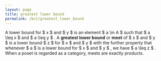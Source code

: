 ```yaml
---
layout: page
title: greatest lower bound
permalink: /bct/greatest_lower_bound
---
```

A lower bound for $ x $ and $ y $ is an element $ a \in A $ such that $ a \leq x $ and $ a \leq y $ . A **greatest lower bound** or **meet** of $ x $ and $ y $ is a lower bound $ z $ for $ x $ and $ y $ with the further property that whenever $ a $ is a lower bound for $ x $ and $ y $ , we have $ a \leq z $ . When a poset is regarded as a category, meets are exactly products.
